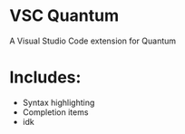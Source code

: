 # VSC Quantum
A Visual Studio Code extension for Quantum

# Includes:
- Syntax highlighting
- Completion items
- idk